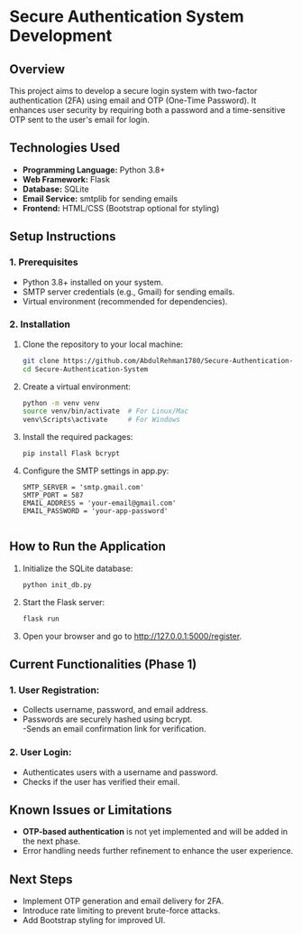 # Secure Authentication System Development

## Overview  

This project aims to develop a secure login system with two-factor authentication (2FA) using email and OTP (One-Time Password). It enhances user security by requiring both a password and a time-sensitive OTP sent to the user's email for login.


## Technologies Used  

- **Programming Language:** Python 3.8+  
- **Web Framework:** Flask  
- **Database:** SQLite  
- **Email Service:** smtplib for sending emails  
- **Frontend:** HTML/CSS (Bootstrap optional for styling)  


## Setup Instructions  

### 1. Prerequisites  
- Python 3.8+ installed on your system.  
- SMTP server credentials (e.g., Gmail) for sending emails.  
- Virtual environment (recommended for dependencies).

### 2. Installation  
1. Clone the repository to your local machine:
   ```bash
   git clone https://github.com/AbdulRehman1780/Secure-Authentication-System.git
   cd Secure-Authentication-System
2. Create a virtual environment:
   ```bash
   python -m venv venv
   source venv/bin/activate  # For Linux/Mac
   venv\Scripts\activate     # For Windows
3. Install the required packages:
   ```bash
   pip install Flask bcrypt
4. Configure the SMTP settings in app.py:
   ```pyhton
   SMTP_SERVER = 'smtp.gmail.com'
   SMTP_PORT = 587
   EMAIL_ADDRESS = 'your-email@gmail.com'
   EMAIL_PASSWORD = 'your-app-password'


## How to Run the Application

1. Initialize the SQLite database:
   ```bash
   python init_db.py
2. Start the Flask server:
   ```bash
   flask run
3. Open your browser and go to http://127.0.0.1:5000/register.


## Current Functionalities (Phase 1)

### 1. User Registration:  
- Collects username, password, and email address.
- Passwords are securely hashed using bcrypt.  
-Sends an email confirmation link for verification.

### 2. User Login:
  
- Authenticates users with a username and password.
- Checks if the user has verified their email.


## Known Issues or Limitations
- **OTP-based authentication** is not yet implemented and will be added in the next phase.
- Error handling needs further refinement to enhance the user experience.


## Next Steps
- Implement OTP generation and email delivery for 2FA.
- Introduce rate limiting to prevent brute-force attacks.
- Add Bootstrap styling for improved UI.
